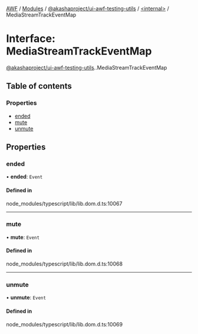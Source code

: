 [AWF](../README.md) / [Modules](../modules.md) / [@akashaproject/ui-awf-testing-utils](../modules/akashaproject_ui_awf_testing_utils.md) / [<internal\>](../modules/akashaproject_ui_awf_testing_utils._internal_.md) / MediaStreamTrackEventMap

# Interface: MediaStreamTrackEventMap

[@akashaproject/ui-awf-testing-utils](../modules/akashaproject_ui_awf_testing_utils.md).[<internal>](../modules/akashaproject_ui_awf_testing_utils._internal_.md).MediaStreamTrackEventMap

## Table of contents

### Properties

- [ended](akashaproject_ui_awf_testing_utils._internal_.MediaStreamTrackEventMap.md#ended)
- [mute](akashaproject_ui_awf_testing_utils._internal_.MediaStreamTrackEventMap.md#mute)
- [unmute](akashaproject_ui_awf_testing_utils._internal_.MediaStreamTrackEventMap.md#unmute)

## Properties

### ended

• **ended**: `Event`

#### Defined in

node_modules/typescript/lib/lib.dom.d.ts:10067

___

### mute

• **mute**: `Event`

#### Defined in

node_modules/typescript/lib/lib.dom.d.ts:10068

___

### unmute

• **unmute**: `Event`

#### Defined in

node_modules/typescript/lib/lib.dom.d.ts:10069
